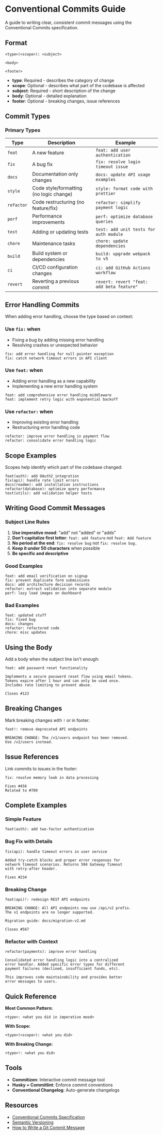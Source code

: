 # Conventional Commits Guide

A guide to writing clear, consistent commit messages using the Conventional Commits specification.

## Format

```
<type>(<scope>): <subject>

<body>

<footer>
```

- **type**: Required - describes the category of change
- **scope**: Optional - describes what part of the codebase is affected
- **subject**: Required - short description of the change
- **body**: Optional - detailed explanation
- **footer**: Optional - breaking changes, issue references

## Commit Types

### Primary Types

| Type       | Description                             | Example                                   |
| ---------- | --------------------------------------- | ----------------------------------------- |
| `feat`     | A new feature                           | `feat: add user authentication`           |
| `fix`      | A bug fix                               | `fix: resolve login timeout issue`        |
| `docs`     | Documentation only changes              | `docs: update API usage examples`         |
| `style`    | Code style/formatting (no logic change) | `style: format code with prettier`        |
| `refactor` | Code restructuring (no feature/fix)     | `refactor: simplify payment logic`        |
| `perf`     | Performance improvements                | `perf: optimize database queries`         |
| `test`     | Adding or updating tests                | `test: add unit tests for auth module`    |
| `chore`    | Maintenance tasks                       | `chore: update dependencies`              |
| `build`    | Build system or dependencies            | `build: upgrade webpack to v5`            |
| `ci`       | CI/CD configuration changes             | `ci: add GitHub Actions workflow`         |
| `revert`   | Reverting a previous commit             | `revert: revert "feat: add beta feature"` |

## Error Handling Commits

When adding error handling, choose the type based on context:

### Use `fix:` when

- Fixing a bug by adding missing error handling
- Resolving crashes or unexpected behavior

```
fix: add error handling for null pointer exception
fix: catch network timeout errors in API client
```

### Use `feat:` when

- Adding error handling as a new capability
- Implementing a new error handling system

```
feat: add comprehensive error handling middleware
feat: implement retry logic with exponential backoff
```

### Use `refactor:` when

- Improving existing error handling
- Restructuring error handling code

```
refactor: improve error handling in payment flow
refactor: consolidate error handling logic
```

## Scope Examples

Scopes help identify which part of the codebase changed:

```
feat(auth): add OAuth2 integration
fix(api): handle rate limit errors
docs(readme): add installation instructions
refactor(database): optimize query performance
test(utils): add validation helper tests
```

## Writing Good Commit Messages

### Subject Line Rules

1. **Use imperative mood**: "add" not "added" or "adds"
2. **Don't capitalize first letter**: `feat: add feature` not `feat: Add feature`
3. **No period at the end**: `fix: resolve bug` not `fix: resolve bug.`
4. **Keep it under 50 characters** when possible
5. **Be specific and descriptive**

### Good Examples

```
feat: add email verification on signup
fix: prevent duplicate form submissions
docs: add architecture decision records
refactor: extract validation into separate module
perf: lazy load images on dashboard
```

### Bad Examples

```
feat: updated stuff
fix: fixed bug
docs: changes
refactor: refactored code
chore: misc updates
```

## Using the Body

Add a body when the subject line isn't enough:

```
feat: add password reset functionality

Implements a secure password reset flow using email tokens.
Tokens expire after 1 hour and can only be used once.
Includes rate limiting to prevent abuse.

Closes #123
```

## Breaking Changes

Mark breaking changes with `!` or in footer:

```
feat!: remove deprecated API endpoints

BREAKING CHANGE: The /v1/users endpoint has been removed.
Use /v2/users instead.
```

## Issue References

Link commits to issues in the footer:

```
fix: resolve memory leak in data processing

Fixes #456
Related to #789
```

## Complete Examples

### Simple Feature

```
feat(auth): add two-factor authentication
```

### Bug Fix with Details

```
fix(api): handle timeout errors in user service

Added try-catch blocks and proper error responses for
network timeout scenarios. Returns 504 Gateway Timeout
with retry-after header.

Fixes #234
```

### Breaking Change

```
feat(api)!: redesign REST API endpoints

BREAKING CHANGE: All API endpoints now use /api/v2 prefix.
The v1 endpoints are no longer supported.

Migration guide: docs/migration-v2.md

Closes #567
```

### Refactor with Context

```
refactor(payments): improve error handling

Consolidated error handling logic into a centralized
error handler. Added specific error types for different
payment failures (declined, insufficient funds, etc).

This improves code maintainability and provides better
error messages to users.
```

## Quick Reference

**Most Common Pattern:**

```
<type>: <what you did in imperative mood>
```

**With Scope:**

```
<type>(<scope>): <what you did>
```

**With Breaking Change:**

```
<type>!: <what you did>
```

## Tools

- **Commitizen**: Interactive commit message tool
- **Husky + Commitlint**: Enforce commit conventions
- **Conventional Changelog**: Auto-generate changelogs

## Resources

- [Conventional Commits Specification](https://www.conventionalcommits.org/)
- [Semantic Versioning](https://semver.org/)
- [How to Write a Git Commit Message](https://chris.beams.io/posts/git-commit/)
